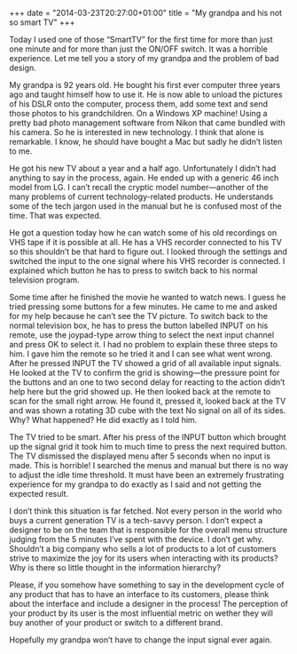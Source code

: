 +++
date = "2014-03-23T20:27:00+01:00"
title = "My grandpa and his not so smart TV"
+++

Today I used one of those “SmartTV” for the first time for more than just one minute and for more than just the ON/OFF switch. It was a horrible experience. Let me tell you a story of my grandpa and the problem of bad design.

My grandpa is 92 years old. He bought his first ever computer three years ago and taught himself how to use it. He is now able to unload the pictures of his DSLR onto the computer, process them, add some text and send those photos to his grandchildren. On a Windows XP machine! Using a pretty bad photo management software from Nikon that came bundled with his camera. So he is interested in new technology. I think that alone is remarkable. I know, he should have bought a Mac but sadly he didn’t listen to me.

He got his new TV about a year and a half ago. Unfortunately I didn’t had anything to say in the process, again. He ended up with a generic 46 inch model from LG. I can’t recall the cryptic model number—another of the many problems of current technology-related products. He understands some of the tech jargon used in the manual but he is confused most of the time. That was expected.

He got a question today how he can watch some of his old recordings on VHS tape if it is possible at all. He has a VHS recorder connected to his TV so this shouldn’t be that hard to figure out. I looked through the settings and switched the input to the one signal where his VHS recorder is connected. I explained which button he has to press to switch back to his normal television program.

Some time after he finished the movie he wanted to watch news. I guess he tried pressing some buttons for a few minutes. He came to me and asked for my help because he can’t see the TV picture. To switch back to the normal television box, he has to press the button labelled INPUT on his remote, use the joypad-type arrow thing to select the next input channel and press OK to select it. I had no problem to explain these three steps to him. I gave him the remote so he tried it and I can see what went wrong. After he pressed INPUT the TV showed a grid of all available input signals. He looked at the TV to confirm the grid is showing—the pressure point for the buttons and an one to two second delay for reacting to the action didn’t help here but the grid showed up. He then looked back at the remote to scan for the small right arrow. He found it, pressed it, looked back at the TV and was shown a rotating 3D cube with the text No signal on all of its sides. Why? What happened? He did exactly as I told him.

The TV tried to be smart. After his press of the INPUT button which brought up the signal grid it took him to much time to press the next required button. The TV dismissed the displayed menu after 5 seconds when no input is made. This is horrible! I searched the menus and manual but there is no way to adjust the idle time threshold. It must have been an extremely frustrating experience for my grandpa to do exactly as I said and not getting the expected result.

I don’t think this situation is far fetched. Not every person in the world who buys a current generation TV is a tech-savvy person. I don’t expect a designer to be on the team that is responsible for the overall menu structure judging from the 5 minutes I’ve spent with the device. I don’t get why. Shouldn’t a big company who sells a lot of products to a lot of customers strive to maximize the joy for its users when interacting with its products? Why is there so little thought in the information hierarchy?

Please, if you somehow have something to say in the development cycle of any product that has to have an interface to its customers, please think about the interface and include a designer in the process! The perception of your product by its user is the most influential metric on wether they will buy another of your product or switch to a different brand.

Hopefully my grandpa won’t have to change the input signal ever  again.

